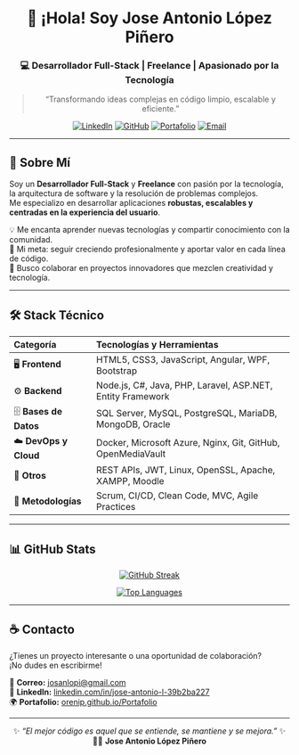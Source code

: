 <div align="center">

# 👋 ¡Hola! Soy **Jose Antonio López Piñero**

### 💻 Desarrollador Full-Stack | Freelance | Apasionado por la Tecnología

> “Transformando ideas complejas en código limpio, escalable y eficiente.”

[![LinkedIn](https://img.shields.io/badge/LinkedIn-0077B5?style=for-the-badge&logo=linkedin&logoColor=white)](https://linkedin.com/in/jose-antonio-l-39b2ba227)
[![GitHub](https://img.shields.io/badge/GitHub-Follow_Me-181717?style=for-the-badge&logo=github&logoColor=white)](https://github.com/orenip?tab=followers)
[![Portafolio](https://img.shields.io/badge/🌐%20Portafolio-orenip.github.io/Portafolio-0A66C2?style=for-the-badge)](https://orenip.github.io/Portafolio/)
[![Email](https://img.shields.io/badge/Email-Contactarme-D14836?style=for-the-badge&logo=gmail&logoColor=white)](mailto:josanlopi@gmail.com)

---

</div>

## 🚀 Sobre Mí

Soy un **Desarrollador Full-Stack** y **Freelance** con pasión por la tecnología, la arquitectura de software y la resolución de problemas complejos.  
Me especializo en desarrollar aplicaciones **robustas, escalables y centradas en la experiencia del usuario**.

💡 Me encanta aprender nuevas tecnologías y compartir conocimiento con la comunidad.  
🎯 Mi meta: seguir creciendo profesionalmente y aportar valor en cada línea de código.  
🤝 Busco colaborar en proyectos innovadores que mezclen creatividad y tecnología.

---

## 🛠️ Stack Técnico

| **Categoría** | **Tecnologías y Herramientas** |
| :------------ | :----------------------------- |
| 🖥️ **Frontend** | HTML5, CSS3, JavaScript, Angular, WPF, Bootstrap |
| ⚙️ **Backend** | Node.js, C#, Java, PHP, Laravel, ASP.NET, Entity Framework |
| 🗄️ **Bases de Datos** | SQL Server, MySQL, PostgreSQL, MariaDB, MongoDB, Oracle |
| ☁️ **DevOps y Cloud** | Docker, Microsoft Azure, Nginx, Git, GitHub, OpenMediaVault |
| 🧰 **Otros** | REST APIs, JWT, Linux, OpenSSL, Apache, XAMPP, Moodle |
| 🧩 **Metodologías** | Scrum, CI/CD, Clean Code, MVC, Agile Practices |

---

## 📊 GitHub Stats


<div align="center">

[![GitHub Streak](https://streak-stats.demolab.com?user=orenip&theme=tokyonight&hide_border=true)](https://git.io/streak-stats)


[![Top Languages](https://github-readme-stats.vercel.app/api/top-langs/?username=orenip&layout=compact&theme=tokyonight&hide_border=true)](https://github.com/orenip)


</div>

---

## ☕ Contacto

¿Tienes un proyecto interesante o una oportunidad de colaboración?  
¡No dudes en escribirme!

📧 **Correo:** [josanlopi@gmail.com](mailto:josanlopi@gmail.com)  
💼 **LinkedIn:** [linkedin.com/in/jose-antonio-l-39b2ba227](https://linkedin.com/in/jose-antonio-l-39b2ba227)  
🌍 **Portafolio:** [orenip.github.io/Portafolio](https://orenip.github.io/Portafolio/)

---

<div align="center">
  
✨ _“El mejor código es aquel que se entiende, se mantiene y se mejora.”_ ✨  
🧑‍💻 **Jose Antonio López Piñero**

</div>
